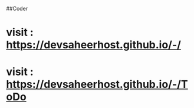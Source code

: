 ##Coder
# visit : https://devsaheerhost.github.io/-/
# visit : https://devsaheerhost.github.io/-/ToDo
